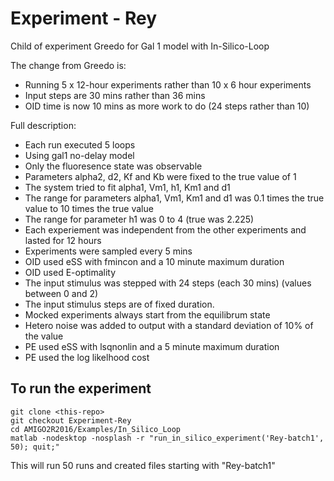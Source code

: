 # Experiment - Rey

Child of experiment Greedo for Gal 1 model with In-Silico-Loop

The change from Greedo is:
* Running 5 x 12-hour experiments rather than 10 x 6 hour experiments
* Input steps are 30 mins rather than 36 mins
* OID time is now 10 mins as more work to do (24 steps rather than 10)


Full description:
* Each	run	executed	5	loops
* Using	gal1	no-delay	model
* Only	the	fluoresence	state	was	observable
* Parameters	alpha2,	d2,	Kf	and	Kb	were	fixed	to	the	true	value	of	1
* The	system	tried	to	fit	alpha1,	Vm1,	h1,	Km1	and	d1
* The	range	for	parameters	alpha1,	Vm1,	Km1	and	d1	was	0.1	times	the	true	value	to	10	times	the	true	value
* The	range	for	parameter	h1	was	0	to	4	(true	was	2.225)
* Each	experiement	was	independent	from	the	other	experiments	and	lasted	for	12	hours
* Experiments	were	sampled	every	5	mins
* OID	used	eSS	with	fmincon	and	a	10	minute	maximum	duration
* OID	used	E-optimality
* The	input	stimulus was	stepped	with	24	steps	(each 30 mins) (values	between	0	and	2)
* The input stimulus steps are of fixed duration.
* Mocked	experiments	always	start	from	the	equilibrum	state
* Hetero	noise	was	added	to	output	with	a	standard	deviation	of	10%	of	the	value
* PE	used	eSS	with	lsqnonlin	and	a	5	minute	maximum	duration
* PE	used	the	log	likelhood	cost

## To run the experiment

```
git clone <this-repo>
git checkout Experiment-Rey
cd AMIGO2R2016/Examples/In_Silico_Loop
matlab -nodesktop -nosplash -r "run_in_silico_experiment('Rey-batch1', 50); quit;"
```

This will run 50 runs and created files starting with "Rey-batch1"


